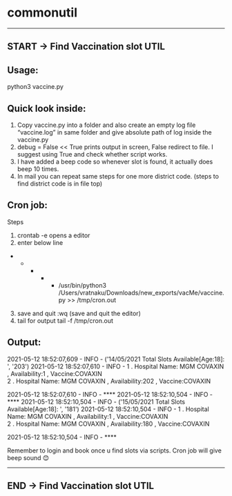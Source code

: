 # commonutil

----------------------------------
START -> Find Vaccination slot UTIL
----------------------------------

Usage:
------
python3 vaccine.py

Quick look inside:
------------------
1) Copy vaccine.py into a folder and also create an empty log file “vaccine.log” in same folder and give absolute path of log inside the vaccine.py
2) debug = False <<  True prints output in screen, False redirect to file. I suggest using True and check whether script works.
3) I have added a beep code so whenever slot is found, it actually does beep 10 times.
4) In mail you can repeat same steps for one more district code. (steps to find district code is in file top)
 
Cron job:
---------
Steps
1) crontab -e
opens a editor
2) enter below line
* * * * * /usr/bin/python3 /Users/vratnaku/Downloads/new_exports/vacMe/vaccine.py >> /tmp/cron.out
3) save and quit
:wq  (save and quit the editor)
4) tail for output
tail -f /tmp/cron.out
 
Output:
-------
2021-05-12 18:52:07,609 - INFO - ('14/05/2021  Total Slots Available[Age:18]: ', '203')
2021-05-12 18:52:07,610 - INFO -
1  . Hospital Name: MGM COVAXIN                             , Availability:1   , Vaccine:COVAXIN            
2  . Hospital Name: MGM COVAXIN                             , Availability:202 , Vaccine:COVAXIN            
 
2021-05-12 18:52:07,610 - INFO - ****
2021-05-12 18:52:10,504 - INFO - ****
2021-05-12 18:52:10,504 - INFO - ('15/05/2021  Total Slots Available[Age:18]: ', '181')
2021-05-12 18:52:10,504 - INFO -
1  . Hospital Name: MGM COVAXIN                             , Availability:1   , Vaccine:COVAXIN            
2  . Hospital Name: MGM COVAXIN                             , Availability:180 , Vaccine:COVAXIN            
 
2021-05-12 18:52:10,504 - INFO - ****
  
Remember to login and book once u find slots via scripts. Cron job will give beep sound 😊

----------------------------------
END -> Find Vaccination slot UTIL
----------------------------------
